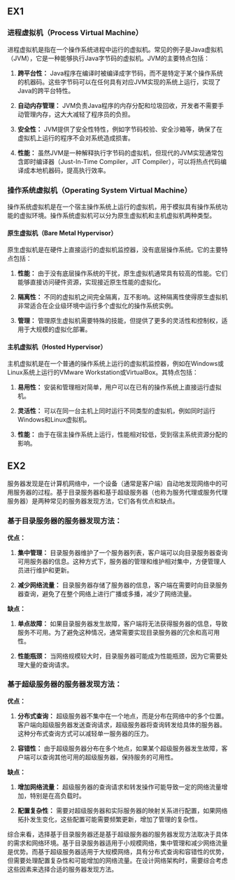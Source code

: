 
## EX1
### 进程虚拟机（Process Virtual Machine）

进程虚拟机是指在一个操作系统进程中运行的虚拟机。常见的例子是Java虚拟机（JVM），它是一种能够执行Java字节码的虚拟机。JVM的主要特点包括：

1. **跨平台性：** Java程序在编译时被编译成字节码，而不是特定于某个操作系统的机器码。这些字节码可以在任何具有对应JVM实现的系统上运行，实现了Java的跨平台特性。

2. **自动内存管理：** JVM负责Java程序的内存分配和垃圾回收，开发者不需要手动管理内存，这大大减轻了程序员的负担。

3. **安全性：** JVM提供了安全性特性，例如字节码校验、安全沙箱等，确保了在虚拟机上运行的程序不会对系统造成损害。

4. **性能：** 虽然JVM是一种解释执行字节码的虚拟机，但现代的JVM实现通常包含即时编译器（Just-In-Time Compiler，JIT Compiler），可以将热点代码编译成本地机器码，提高执行效率。

### 操作系统虚拟机（Operating System Virtual Machine）

操作系统虚拟机是在一个宿主操作系统上运行的虚拟机，用于模拟具有操作系统功能的虚拟环境。操作系统虚拟机可以分为原生虚拟机和主机虚拟机两种类型。

#### 原生虚拟机（Bare Metal Hypervisor）

原生虚拟机是在硬件上直接运行的虚拟机监控器，没有底层操作系统。它的主要特点包括：

1. **性能：** 由于没有底层操作系统的干扰，原生虚拟机通常具有较高的性能。它们能够直接访问硬件资源，实现接近原生性能的虚拟化。

2. **隔离性：** 不同的虚拟机之间完全隔离，互不影响。这种隔离性使得原生虚拟机非常适合在企业级环境中运行多个虚拟化的操作系统实例。

3. **管理：** 管理原生虚拟机需要特殊的技能，但提供了更多的灵活性和控制权，适用于大规模的虚拟化部署。

#### 主机虚拟机（Hosted Hypervisor）

主机虚拟机是在一个普通的操作系统上运行的虚拟机监控器，例如在Windows或Linux系统上运行的VMware Workstation或VirtualBox。其特点包括：

1. **易用性：** 安装和管理相对简单，用户可以在已有的操作系统上直接运行虚拟机。

2. **灵活性：** 可以在同一台主机上同时运行不同类型的虚拟机，例如同时运行Windows和Linux虚拟机。

3. **性能：** 由于在宿主操作系统上运行，性能相对较低，受到宿主系统资源分配的影响。


## EX2

服务器发现是在计算机网络中，一个设备（通常是客户端）自动地发现网络中的可用服务器的过程。基于目录服务器和基于超级服务器（也称为服务代理或服务代理服务器）是两种常见的服务器发现方法，它们各有优点和缺点。

### 基于目录服务器的服务器发现方法：

**优点：**

1. **集中管理：** 目录服务器维护了一个服务器列表，客户端可以向目录服务器查询可用服务器的信息。这种方式下，服务器的管理和维护相对集中，方便管理人员进行维护和更新。

2. **减少网络流量：** 目录服务器存储了服务器的信息，客户端在需要时向目录服务器查询，避免了在整个网络上进行广播或多播，减少了网络流量。

**缺点：**

1. **单点故障：** 如果目录服务器发生故障，客户端将无法获得服务器的信息，导致服务不可用。为了避免这种情况，通常需要实现目录服务器的冗余和高可用性。

2. **性能瓶颈：** 当网络规模较大时，目录服务器可能成为性能瓶颈，因为它需要处理大量的查询请求。

### 基于超级服务器的服务器发现方法：

**优点：**

1. **分布式查询：** 超级服务器不集中在一个地点，而是分布在网络中的多个位置。客户端向超级服务器发送查询请求，超级服务器将查询转发给具体的服务器。这种分布式查询方式可以减轻单一服务器的压力。

2. **容错性：** 由于超级服务器分布在多个地点，如果某个超级服务器发生故障，客户端可以查询其他可用的超级服务器，保持服务的可用性。

**缺点：**

1. **增加网络流量：** 超级服务器的查询请求和转发操作可能导致一定的网络流量增加，特别是在高负载时。

2. **配置复杂性：** 需要对超级服务器和实际服务器的映射关系进行配置，如果网络拓扑发生变化，这些配置可能需要频繁更新，增加了管理的复杂性。

综合来看，选择基于目录服务器还是基于超级服务器的服务器发现方法取决于具体的需求和网络环境。基于目录服务器适用于小规模网络，集中管理和减少网络流量是优势。而基于超级服务器适用于大规模网络，具有分布式查询和容错性的优势，但需要处理配置复杂性和可能增加的网络流量。在设计网络架构时，需要综合考虑这些因素来选择合适的服务器发现方法。